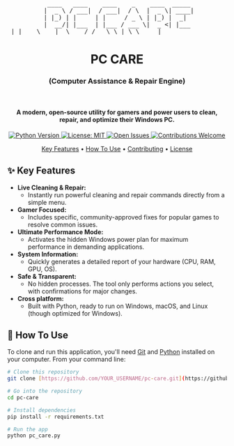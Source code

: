 <div align="center">
<pre>
  ____   ____    ____    _    ____  _____ 
 |  _ \ / ___|  / ___|  / \  |  _ \| ____|
 | |_) | |     | |     / _ \ | |_) |  _|  
 |  __/| |___  | |___ / ___ \|  _ <| |___ 
 |_|    \____|  \____/_/   \_\_| \_\_____|                                          
</pre>
  <h1>PC CARE</h1>
  <h3>(Computer Assistance & Repair Engine)</h3>
  <br>
</div>

<h4 align="center">A modern, open-source utility for gamers and power users to clean, repair, and optimize their Windows PC.</h4>

<p align="center">
  <a href="https://www.python.org/">
    <img src="https://img.shields.io/badge/python-3.7+-blue.svg" alt="Python Version">
  </a>
  <a href="https://github.com/YOUR_USERNAME/pc-care/blob/main/LICENSE">
    <img src="https://img.shields.io/badge/License-MIT-yellow.svg" alt="License: MIT">
  </a>
  <a href="https://github.com/YOUR_USERNAME/pc-care/issues">
    <img src="https://img.shields.io/github/issues/YOUR_USERNAME/pc-care" alt="Open Issues">
  </a>
  <a href="https://github.com/YOUR_USERNAME/pc-care/graphs/contributors">
    <img src="https://img.shields.io/badge/contributions-welcome-brightgreen.svg?style=flat" alt="Contributions Welcome">
  </a>
</p>

<p align="center">
  <a href="#-key-features">Key Features</a> •
  <a href="#-how-to-use">How To Use</a> •
  <a href="#-contributing">Contributing</a> •
  <a href="#-license">License</a>
</p>

## ✨ Key Features

-   **Live Cleaning & Repair:**
    -   Instantly run powerful cleaning and repair commands directly from a simple menu.
-   **Gamer Focused:**
    -   Includes specific, community-approved fixes for popular games to resolve common issues.
-   **Ultimate Performance Mode:**
    -   Activates the hidden Windows power plan for maximum performance in demanding applications.
-   **System Information:**
    -   Quickly generates a detailed report of your hardware (CPU, RAM, GPU, OS).
-   **Safe & Transparent:**
    -   No hidden processes. The tool only performs actions you select, with confirmations for major changes.
-   **Cross platform:**
    -   Built with Python, ready to run on Windows, macOS, and Linux (though optimized for Windows).

## 🚀 How To Use

To clone and run this application, you'll need [Git](https://git-scm.com) and [Python](https://www.python.org/downloads/) installed on your computer. From your command line:

```bash
# Clone this repository
git clone [https://github.com/YOUR_USERNAME/pc-care.git](https://github.com/YOUR_USERNAME/pc-care.git)

# Go into the repository
cd pc-care

# Install dependencies
pip install -r requirements.txt

# Run the app
python pc_care.py
